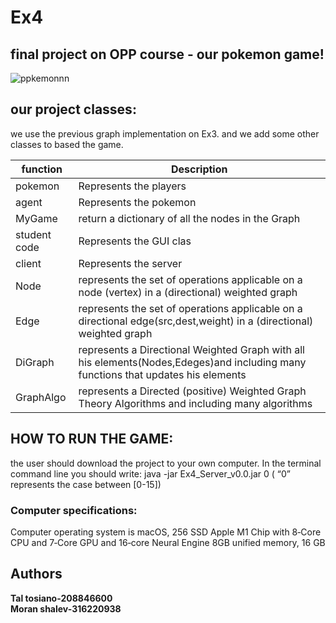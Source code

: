 # Ex4


## final project on OPP course - our pokemon game!

![ppkemonnn](https://user-images.githubusercontent.com/94299489/148839230-246413c2-f5b0-4d7a-92f5-df1452c42756.png)

        
## our project classes:
we use the previous graph implementation on Ex3. and we add some other classes to based the game.

|function  |  Description | 
| ------------ | ------------ | 
|  pokemon |  Represents the players | 
|  agent |  Represents the pokemon | 
| MyGame | return a dictionary of all the nodes in the Graph |
|  student code | Represents the GUI clas |  
| client | Represents the server | 
| Node | represents the set of operations applicable on a node (vertex) in a (directional) weighted graph | 
| Edge | represents the set of operations applicable on a directional edge(src,dest,weight) in a (directional) weighted graph | 
| DiGraph  | represents a Directional Weighted Graph with all his elements(Nodes,Edeges)and including many functions that updates his elements|  
| GraphAlgo |  represents a Directed (positive) Weighted Graph Theory Algorithms and including many algorithms | 

## HOW TO RUN THE GAME:
the user should download the project to your own computer. In the terminal command line you should write: 
java -jar Ex4_Server_v0.0.jar 0  ( “0” represents the case between [0-15])

### Computer specifications:
Computer operating system is macOS, 256 SSD Apple M1 Chip with 8‑Core CPU and 7‑Core GPU and 16‑core Neural Engine 8GB unified memory, 16 GB



## Authors
**Tal tosiano-208846600**  
**Moran shalev-316220938**

